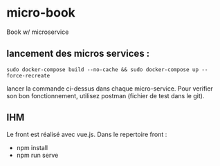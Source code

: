 # micro-book
Book w/ microservice

## lancement des micros services : 

``` sudo docker-compose build --no-cache && sudo docker-compose up --force-recreate ```

lancer la commande ci-dessus dans chaque micro-service. Pour verifier son bon fonctionnement, utilisez postman (fichier de test dans le git).

## IHM

Le front est réalisé avec vue.js. Dans le repertoire front : 
- npm install
- npm run serve
